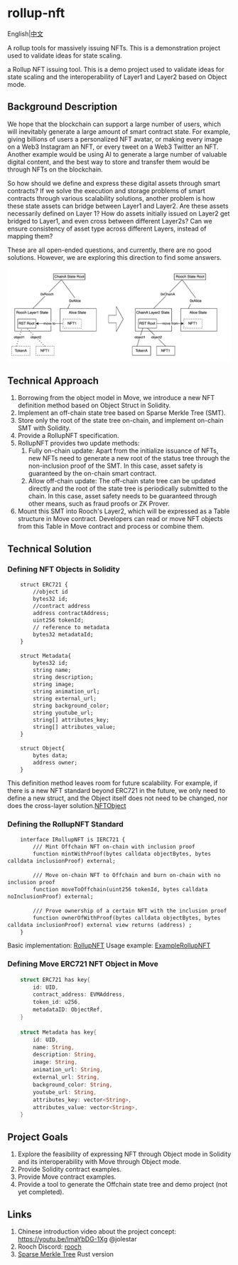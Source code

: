 # rollup-nft

English|[中文](./README_zh.md)

A rollup tools for massively issuing NFTs. This is a demonstration project used to validate ideas for state scaling.

a Rollup NFT issuing tool. This is a demo project used to validate ideas for state scaling and the interoperability of Layer1 and Layer2 based on Object mode.

## Background Description

We hope that the blockchain can support a large number of users, which will inevitably generate a large amount of smart contract state. For example, giving billions of users a personalized NFT avatar, or making every image on a Web3 Instagram an NFT, or every tweet on a Web3 Twitter an NFT. Another example would be using AI to generate a large number of valuable digital content, and the best way to store and transfer them would be through NFTs on the blockchain.

So how should we define and express these digital assets through smart contracts? If we solve the execution and storage problems of smart contracts through various scalability solutions, another problem is how these state assets can bridge between Layer1 and Layer2. Are these assets necessarily defined on Layer 1? How do assets initially issued on Layer2 get bridged to Layer1, and even cross between different Layer2s? Can we ensure consistency of asset type across different Layers, instead of mapping them?

These are all open-ended questions, and currently, there are no good solutions. However, we are exploring this direction to find some answers.

![Rollup State tree](./rst.png)

## Technical Approach

1. Borrowing from the object model in Move, we introduce a new NFT definition method based on Object Struct in Solidity.
2. Implement an off-chain state tree based on Sparse Merkle Tree (SMT).
3. Store only the root of the state tree on-chain, and implement on-chain SMT with Solidity.
4. Provide a RollupNFT specification.
5. RollupNFT provides two update methods:
    1. Fully on-chain update: Apart from the initialize issuance of NFTs, new NFTs need to generate a new root of the status tree through the non-inclusion proof of the SMT. In this case, asset safety is guaranteed by the on-chain smart contract.
    2. Allow off-chain update: The off-chain state tree can be updated directly and the root of the state tree is periodically submitted to the chain. In this case, asset safety needs to be guaranteed through other means, such as fraud proofs or ZK Prover.
6. Mount this SMT into Rooch's Layer2, which will be expressed as a Table structure in Move contract. Developers can read or move NFT objects from this Table in Move contract and process or combine them.


## Technical Solution

### Defining NFT Objects in Solidity

```solidity
    struct ERC721 {
        //object id
        bytes32 id;
        //contract address
        address contractAddress;
        uint256 tokenId;
        // reference to metadata
        bytes32 metadataId;
    }

    struct Metadata{
        bytes32 id;
        string name;
        string description;
        string image;
        string animation_url;
        string external_url;
        string background_color;
        string youtube_url;
        string[] attributes_key;
        string[] attributes_value; 
    }

    struct Object{
        bytes data;
        address owner;
    }
```

This definition method leaves room for future scalability. For example, if there is a new NFT standard beyond ERC721 in the future, we only need to define a new struct, and the Object itself does not need to be changed, nor does the cross-layer solution.[NFTObject](./solidity-rst/contracts/NFTObject.sol)

### Defining the RollupNFT Standard

```solidity
    interface IRollupNFT is IERC721 {
        /// Mint Offchain NFT on-chain with inclusion proof
        function mintWithProof(bytes calldata objectBytes, bytes calldata inclusionProof) external;

        /// Move on-chain NFT to Offchain and burn on-chain with no inclusion proof
        function moveToOffchain(uint256 tokenId, bytes calldata noInclusionProof) external;

        /// Prove ownership of a certain NFT with the inclusion proof
        function ownerOfWithProof(bytes calldata objectBytes, bytes calldata inclusionProof) external view returns (address) ;
    }
```
Basic implementation: [RollupNFT](./solidity-rst/contracts/RollupNFT.sol)
Usage example: [ExampleRollupNFT](./solidity-rst/contracts/ExampleRollupNFT.sol)


### Defining Move ERC721 NFT Object in Move

```rust
    struct ERC721 has key{
        id: UID,
        contract_address: EVMAddress,
        token_id: u256, 
        metadataID: ObjectRef,
    }

    struct Metadata has key{
        id: UID,
        name: String,
        description: String,
        image: String,
        animation_url: String,
        external_url: String,
        background_color: String,
        youtube_url: String,
        attributes_key: vector<String>,
        attributes_value: vector<String>, 
    }

```

## Project Goals

1. Explore the feasibility of expressing NFT through Object mode in Solidity and its interoperability with Move through Object mode.
2. Provide Solidity contract examples.
3. Provide Move contract examples.
4. Provide a tool to generate the Offchain state tree and demo project (not yet completed).

## Links
1. Chinese introduction video about the project concept: https://youtu.be/lmaYbDG-1Xg @jolestar
2. Rooch Discord: [rooch](https://discord.gg/rooch)
3. [Sparse Merkle Tree](https://github.com/rooch-network/smt) Rust version





